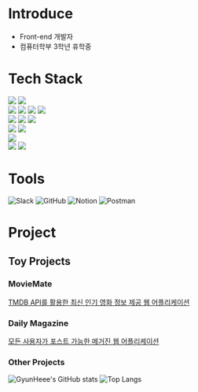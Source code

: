 # Introduce
* Front-end 개발자
* 컴퓨터학부 3학년 휴학중

# Tech Stack
<div>
  <img src="https://img.shields.io/badge/React-61DAFB?style=flat-square&logo=React&logoColor=white"/>
  <img src="https://img.shields.io/badge/Vue.js-4FC08D?style=flat-square&logo=Vue.js&logoColor=white"/>
</div>
<div>
  <img src="https://img.shields.io/badge/JavaScript-F7DF1E?style=flat-square&logo=JavaScript&logoColor=white"/>
  <img src="https://img.shields.io/badge/TypeScript-3178C6?style=flat-square&logo=TypeScript&logoColor=white"/>
  <img src="https://img.shields.io/badge/HTML5-E34F26?style=flat-square&logo=HTML5&logoColor=white"/>
  <img src="https://img.shields.io/badge/CSS3-1572B6?style=flat-square&logo=CSS3&logoColor=white"/>
</div>
<div>
  <img src="https://img.shields.io/badge/PostCSS-DD3A0A?style=flat-square&logo=PostCSS&logoColor=white"/>
  <img src="https://img.shields.io/badge/TailwindCSS-06B6D4?style=flat-square&logo=TailwindCSS&logoColor=white"/>
  <img src="https://img.shields.io/badge/styledcomponents-DB7093?style=flat-square&logo=styled-components&logoColor=white"/>
</div>
<div>
  <img src="https://img.shields.io/badge/React Query-FF4154?style=flat-square&logo=React Query&logoColor=white"/>
  <img src="https://img.shields.io/badge/React Router-CA4245?style=flat-square&logo=React Router&logoColor=white"/>
</div>
<img src="https://img.shields.io/badge/Jest-C21325?style=flat-square&logo=Jest&logoColor=white"/>
<div>
  <img src="https://img.shields.io/badge/C-A8B9CC?style=flat-square&logo=C&logoColor=white"/>
  <img src="https://img.shields.io/badge/C++-00599C?style=flat-square&logo=C++&logoColor=white"/>
</div>

# Tools
![Slack](https://img.shields.io/badge/Slack-4A154B?style=for-the-badge&logo=slack&logoColor=white)
![GitHub](https://img.shields.io/badge/github-%23121011.svg?style=for-the-badge&logo=github&logoColor=white)
![Notion](https://img.shields.io/badge/Notion-%23000000.svg?style=for-the-badge&logo=notion&logoColor=white)
![Postman](https://img.shields.io/badge/Postman-%#EF5B25.svg?style=for-the-badge&logo=postman&logoColor=white)
# Project
## Toy Projects
### MovieMate
<a href="https://github.com/GyunHeee/MovieMate">
  TMDB API를 활용한 최신 인기 영화 정보 제공 웹 어플리케이션
</a> 

### Daily Magazine
<a href="https://github.com/GyunHeee/Magazine">
  모든 사용자가 포스트 가능한 메거진 웹 어플리케이션
</a> 

### Other Projects

![GyunHeee's GitHub stats](https://github-readme-stats.vercel.app/api?username=GyunHeee&show_icons=true&theme=tokyonight)
![Top Langs](https://github-readme-stats.vercel.app/api/top-langs/?username=GyunHeee&layout=compact)

<!--
**GyunHeee/GyunHeee** is a ✨ _special_ ✨ repository because its `README.md` (this file) appears on your GitHub profile.

Here are some ideas to get you started:

- 🔭 I’m currently working on ...
- 🌱 I’m currently learning ...
- 👯 I’m looking to collaborate on ...
- 🤔 I’m looking for help with ...
- 💬 Ask me about ...
- 📫 How to reach me: ...
- 😄 Pronouns: ...
- ⚡ Fun fact: ...
-->
